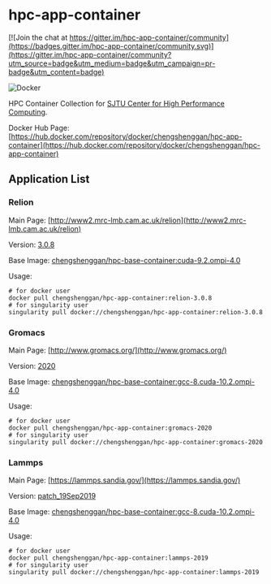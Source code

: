 # hpc-app-container

[![Join the chat at https://gitter.im/hpc-app-container/community](https://badges.gitter.im/hpc-app-container/community.svg)](https://gitter.im/hpc-app-container/community?utm_source=badge&utm_medium=badge&utm_campaign=pr-badge&utm_content=badge)

![Docker](https://github.com/Shenggan/hpc-app-container/workflows/Docker/badge.svg?branch=master)

HPC Container Collection for [SJTU Center for High Performance Computing](https://docs.hpc.sjtu.edu.cn/).

Docker Hub Page: [https://hub.docker.com/repository/docker/chengshenggan/hpc-app-container](https://hub.docker.com/repository/docker/chengshenggan/hpc-app-container)

## Application List

### Relion

Main Page: [http://www2.mrc-lmb.cam.ac.uk/relion](http://www2.mrc-lmb.cam.ac.uk/relion)

Version: [3.0.8](https://github.com/3dem/relion/releases/tag/3.0.8)

Base Image: [chengshenggan/hpc-base-container:cuda-9.2.ompi-4.0](https://github.com/Shenggan/hpc-base-container/blob/master/dgx2/cuda-9.2.openmpi-4.0.Dockerfile)

Usage:

```shell
# for docker user
docker pull chengshenggan/hpc-app-container:relion-3.0.8
# for singularity user
singularity pull docker://chengshenggan/hpc-app-container:relion-3.0.8
```

### Gromacs

Main Page: [http://www.gromacs.org/](http://www.gromacs.org/)

Version: [2020](http://manual.gromacs.org/2020/download.html)

Base Image: [chengshenggan/hpc-base-container:gcc-8.cuda-10.2.ompi-4.0](https://github.com/Shenggan/hpc-base-container/blob/master/dgx2/gcc-8.cuda-10.2-openmpi4.0.Dockerfile)

Usage:

```shell
# for docker user
docker pull chengshenggan/hpc-app-container:gromacs-2020
# for singularity user
singularity pull docker://chengshenggan/hpc-app-container:gromacs-2020
```

### Lammps

Main Page: [https://lammps.sandia.gov/](https://lammps.sandia.gov/)

Version: [patch_19Sep2019](https://github.com/lammps/lammps/releases/tag/patch_19Sep2019)

Base Image: [chengshenggan/hpc-base-container:gcc-8.cuda-10.2.ompi-4.0](https://github.com/Shenggan/hpc-base-container/blob/master/dgx2/gcc-8.cuda-10.2-openmpi4.0.Dockerfile)

Usage:

```shell
# for docker user
docker pull chengshenggan/hpc-app-container:lammps-2019
# for singularity user
singularity pull docker://chengshenggan/hpc-app-container:lammps-2019
```
